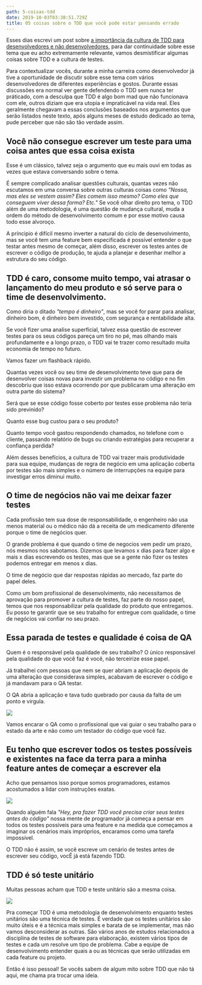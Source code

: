 ```yaml
---
path: 5-coisas-tdd
date: 2019-10-03T03:38:51.729Z
title: 05 coisas sobre o TDD que você pode estar pensando errado
---
```

Esses dias escrevi um post sobre [a importância da cultura de TDD para desenvolvedores e não desenvolvedores](#), para dar continuidade sobre esse tema que eu acho extremamente relevante, vamos desmistificar algumas coisas sobre TDD e a cultura de testes. 

Para contextualizar vocês, durante a minha carreira como desenvolvedor já tive a oportunidade de discutir sobre esse tema com vários desenvolvedores de diferentes experiências e gostos. Durante essas discussões era normal ver gente defendendo o TDD sem nunca ter práticado, com a desculpa que TDD é algo bom mad que não funcionava com ele, outros diziam que era utopia e impraticável na vida real. Eles geralmente chegavam a essas conclusões baseados nos  argumentos que serão listados neste texto, após alguns meses de estudo dedicado ao tema, pude perceber que não são tão verdade assim.

## Você não consegue escrever um teste para uma coisa antes que essa coisa exista

Esse é um clássico, talvez seja o argumento que eu mais ouvi em todas as vezes que estava conversando sobre o tema. 

É sempre complicado analisar questões culturais, quantas vezes não escutamos em uma conversa sobre outras culturas coisas como _"Nossa, mas eles se vestem assim? Eles comem isso mesmo? Como eles que conseguem viver dessa forma? Etc."_ Se você olhar direito pro tema, o TDD além de uma metodologia, é uma questão de mudança cultural, muda a ordem do método de desenvolvimento comum e por esse motivo causa todo esse alvoroço.

A príncipio é difícil mesmo inverter a natural do ciclo de desenvolvimento, mas se você tem uma feature bem especificada é possível entender o que testar antes mesmo de começar, além disso, escrever os testes antes de escrever o código de produção, te ajuda a planejar e desenhar melhor a estrutura do seu código.

## TDD é caro, consome muito tempo, vai atrasar o lançamento do meu produto e só serve para o time de desenvolvimento.

Como diria o ditado _"tempo é dinheiro"_, mas se você for parar para analisar, dinheiro bom, é dinheiro bem investido, com segurança e rentabilidade alta.

Se você fizer uma analise superfícial, talvez essa questão de escrever testes para os seus códigos pareça um tiro no pé, mas olhando mais profundamente e a longo prazo, o TDD vai te trazer como resultado muita economia de tempo no futuro. 

Vamos fazer um flashback rápido. 

Quantas vezes você ou seu time de desenvolvimento teve que para de desenvolver coisas novas para investir um problema no código e no fim descobriu que isso estava ocorrendo por que publicaram uma alteração em outra parte do sistema?

Será que se esse código fosse coberto por testes esse problema não teria sido previnido?

Quanto esse bug custou para o seu produto?

Quanto tempo você gastou respondendo chamados, no telefone com o cliente, passando relatório de bugs ou criando estratégias para recuperar a confiança perdida?

Além desses benefícios, a cultura de TDD vai trazer mais produtividade para sua equipe, mudanças de regra de negócio em uma aplicação coberta por testes são mais simples e o número de interrupções na equipe para investigar erros diminui muito.

## O time de negócios não vai me deixar fazer testes

Cada profissão tem sua dose de responsabilidade, o engenheiro não usa menos material ou o médico não dá a receita de um medicamento diferente porque o time de negócios quer.

O grande problema é que quando o time de negocios vem pedir um prazo, nós mesmos nos sabotamos. Dizemos que levamos x dias para fazer algo e mais x dias escrevendo os testes, mas que se a gente não fizer os testes podemos entregar em menos x dias. 

O time de negócio que dar respostas rápidas ao mercado, faz parte do papel deles.

Como um bom profissional de desenvolvimento, não necessitamos de aprovação para promover a cultura de testes, faz parte do nosso papel, temos que nos responsabilizar pela qualidade do produto que entregamos. Eu posso te garantir que se seu trabalho for entregue com qualidade, o time de negócios vai confiar no seu prazo.

## Essa parada de testes e qualidade é coisa de QA

Quem é o responsável pela qualidade de seu trabalho? O único responsável pela qualidade do que você faz é você, não terceirize esse papel.

Já trabalhei com pessoas que nem se quer abriam a aplicação depois de uma alteração que considerava simples, acabavam de escrever o código e já mandavam para o QA testar.

O QA abria a aplicação e tava tudo quebrado por causa da falta de um ponto e virgula.

![](/assets/macaco.gif)

Vamos encarar o QA como o profissional que vai guiar o seu trabalho para o estado da arte e não como um testador do código que você faz.

## Eu tenho que escrever todos os testes possíveis e existentes na face da terra para a minha feature antes de começar a escrever ela

Acho que pensamos isso porque somos programadores, estamos acostumados a lidar com instruções exatas. 

![](/assets/tirinha25.png)

Quando alguém fala _"Hey, pra fazer TDD você precisa criar seus testes antes do código"_ nossa mente de programador já começa a pensar em todos os testes possíveis para uma feature e na medida que começamos a imaginar os cenários mais impróprios, encaramos como uma tarefa impossível.

O TDD não é assim, se você escreve um cenário de testes antes de escrever seu código, vocÊ já está fazendo TDD.

## TDD é só teste unitário

Muitas pessoas acham que TDD e teste unitário são a mesma coisa. 

![](/assets/no.gif)

Pra começar TDD é uma metodologia de desenvolvimento enquanto testes unitários são uma técnica de testes. É verdade que os testes unitários são muito úteis e é a técnica mais simples e barata de se implementar, mas não vamos desconsiderar as outras. São vários anos de estudos relacionados a disciplina de testes de software para elaboração, existem vários tipos de testes e cada um resolve um tipo de problema. Cabe a equipe de desenvolvimento entender quais a ou as técnicas que serão utilizadas em cada feature ou projeto.

Então é isso pessoal! Se vocês sabem de algum mito sobre TDD que não tá aqui, me chama pra trocar uma ideia.
